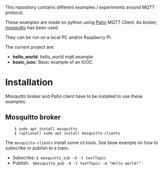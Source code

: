 This repository contains different examples / experiments around MQTT protocol.

These examples are made on python using [Paho](https://www.eclipse.org/paho/index.php?page=clients/python/index.php)
MQTT Client. As broker, [mosquitto](https://mosquitto.org/) has been used.

They can be run on a local PC and/or Raspberry PI.

The current project are:

* **hello_world**: *hello_world* mqtt example
* **basic_iuoc**: Basic example of an IUOC

# Installation

*Mosquitto* broker and *Paho* client have to be installed to use these examples.

## Mosquitto broker

```shell
	$ sudo apt install mosquitto
	$ (optional) sudo apt install mosquitto-clients
```

The `mosquitto-clients` install some cli tools. See blow example on how to subscribe
or publish to a topic.

* Subscribe: `$ mosquitto_sub -d -t testTopic`
* Publish: ` $mosquitto_pub -d -t testTopic -m "Hello world!"`
